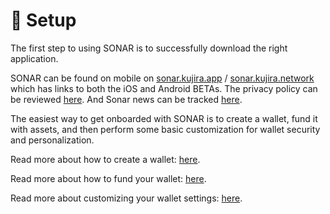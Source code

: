 # 🔌 Setup

The first step to using SONAR is to successfully download the right application.

SONAR can be found on mobile on [sonar.kujira.app](https://sonar.kujira.network/) / [sonar.kujira.network](https://sonar.kujira.network/) which has links to both the iOS and Android BETAs. The privacy policy can be reviewed [here](https://sonar.kujira.network/privacy-policy). And Sonar news can be tracked [here](https://twitter.com/SonarWallet).&#x20;

The easiest way to get onboarded with SONAR is to create a wallet, fund it with assets, and then perform some basic customization for wallet security and personalization.

Read more about how to create a wallet: [here](create-a-wallet.md).

Read more about how to fund your wallet: [here](fund-your-wallet.md).

Read more about customizing your wallet settings: [here](customize-your-settings.md).
